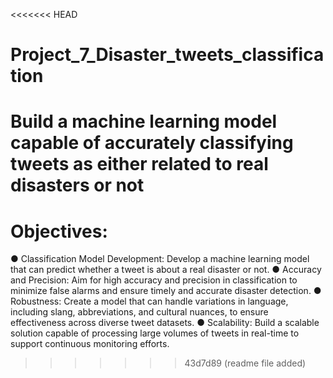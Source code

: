 <<<<<<< HEAD
# Project_7_Disaster_tweets_classification
Build a machine learning model capable of accurately classifying tweets as either related to real disasters or not
=======
# Objectives:
●	Classification Model Development: Develop a machine learning model that can predict whether a tweet is about a real disaster or not.
●	Accuracy and Precision: Aim for high accuracy and precision in classification to minimize false alarms and ensure timely and accurate disaster detection.
●	Robustness: Create a model that can handle variations in language, including slang, abbreviations, and cultural nuances, to ensure effectiveness across diverse tweet datasets.
●	Scalability: Build a scalable solution capable of processing large volumes of tweets in real-time to support continuous monitoring efforts.
>>>>>>> 43d7d89 (readme file added)
